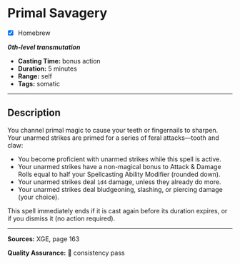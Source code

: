 # Primal Savagery
- [x] Homebrew

***0th-level transmutation***
- **Casting Time:** bonus action
- **Duration:** 5 minutes
- **Range:** self
- **Tags:** somatic

---

## Description
You channel primal magic to cause your teeth or fingernails to sharpen.
Your unarmed strikes are primed for a series of feral attacks—tooth and claw:
- You become proficient with unarmed strikes while this spell is active.
- Your unarmed strikes have a non-magical bonus to Attack & Damage Rolls equal to half your Spellcasting Ability Modifier (rounded down).
- Your unarmed strikes deal `1d4` damage, unless they already do more.
- Your unarmed strikes deal bludgeoning, slashing, or piercing damage (your choice).

This spell immediately ends if it is cast again before its duration expires, or if you dismiss it (no action required).

---

**Sources:** XGE, page 163

**Quality Assurance:** :star2: consistency pass
